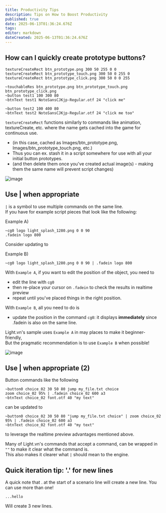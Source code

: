 ```yaml
---
title: Productivity Tips
description: Tips on How to Boost Productivity
published: true
date: 2025-06-13T01:36:24.676Z
tags: 
editor: markdown
dateCreated: 2025-06-13T01:36:24.676Z
---
```


## How can I quickly create prototype buttons?

```
textureCreateRect btn_prototype.png 300 50 255 0 0
textureCreateRect btn_prototype_touch.png 300 50 0 255 0
textureCreateRect btn_prototype_click.png 300 50 0 0 255

~touchableRes btn_prototype.png btn_prototype_touch.png btn_prototype_click.png
~button test1 100 300 80
~btnText test1 NotoSansCJKjp-Regular.otf 24 "click me"

~button test2 100 400 80
~btnText test2 NotoSansCJKjp-Regular.otf 24 "click me too"
```

`textureCreateRect` functions similarly to commands like animation, textureCreate, etc. where the name gets cached into the game for continuous use. 
- (in this case, cached as Images/btn_prototype.png, Images/btn_prototype_touch.png, etc.)
- Thus you can ex. stash it in a script somewhere for use with all your initial button prototypes.
- (and then delete them once you've created actual image(s) - making them the same name will prevent script changes)

![image](https://github.com/user-attachments/assets/63863795-cdc2-4777-8c0e-921762f9a5de)

## Use | when appropriate

`|` is a symbol to use multiple commands on the same line.  
If you have for example script pieces that look like the following:  
  
Example A)
```
~cg0 logo light_splash_1280.png 0 0 90
.fadein logo 800
```

Consider updating to  
  
Example B)  
```
~cg0 logo light_splash_1280.png 0 0 90 | .fadein logo 800
```

With `Example A`, if you want to edit the position of the object, you need to
- edit the line with `cg0`
- then re-place your cursor on `.fadein` to check the results in realtime preview
- repeat until you've placed things in the right position.

With `Example B`, all you need to do is
- update the position in the command `cg0`: it displays **immediately** since .fadein is also on the same line.

Light.vn's sample uses `Example A` in may places to make it beginner-friendly,  
But the pragmatic recommendation is to use `Example B` when possible! 

![image](https://github.com/user-attachments/assets/bceeb69f-046b-4d0d-96e9-d68acdc3bf48)

## Use | when appropriate (2)

Button commands like the following
```
~button0 choice_02 30 50 80 jump my_file.txt choice
zoom choice_02 95% | .fadein choice_02 600 a3
~btnText choice_02 font.otf 40 "my text"
```

can be updated to
```
~button0 choice_02 30 50 80 "jump my_file.txt choice" | zoom choice_02 95% | .fadein choice_02 600 a3
~btnText choice_02 font.otf 40 "my text"
```

to leverage the realtime preview advantages mentioned above.  

Many of Light.vn's commands that accept a command, can be wrapped in `""` to make it clear what the command is.  
This also makes it clearer what `|` should mean to the engine.

## Quick iteration tip: '.' for new lines

A quick note that . at the start of a scenario line will create a new line.
You can use more than one!
```
...hello
```
Will create 3 new lines.
